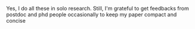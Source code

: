 Yes, I do all these in solo research. Still, I'm grateful to get feedbacks from postdoc and phd people occasionally to keep my paper compact and concise
